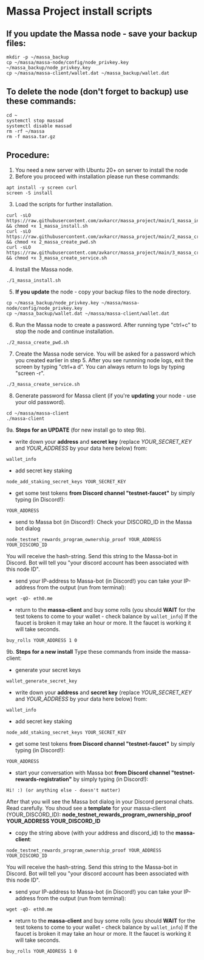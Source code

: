 # Massa Project install scripts
## If you update the Massa node - save your backup files:
```
mkdir -p ~/massa_backup
cp ~/massa/massa-node/config/node_privkey.key ~/massa_backup/node_privkey.key
cp ~/massa/massa-client/wallet.dat ~/massa_backup/wallet.dat
```
## To delete the node (don't forget to backup) use these commands:
```
cd ~
systemctl stop massad
systemctl disable massad
rm -rf ~/massa
rm -f massa.tar.gz
```
## Procedure:
1. You need a new server with Ubuntu 20+ on server to install the node
2. Before you proceed with installation please run these commands:
```
apt install -y screen curl
screen -S install
```
3. Load the scripts for further installation.
```
curl -sLO https://raw.githubusercontent.com/avkarcr/massa_project/main/1_massa_install.sh && chmod +x 1_massa_install.sh
curl -sLO https://raw.githubusercontent.com/avkarcr/massa_project/main/2_massa_create_pwd.sh && chmod +x 2_massa_create_pwd.sh
curl -sLO https://raw.githubusercontent.com/avkarcr/massa_project/main/3_massa_create_service.sh && chmod +x 3_massa_create_service.sh
```
4. Install the Massa node.
```
./1_massa_install.sh
```
5. **If you update** the node - copy your backup files to the node directory.
```
cp ~/massa_backup/node_privkey.key ~/massa/massa-node/config/node_privkey.key
cp ~/massa_backup/wallet.dat ~/massa/massa-client/wallet.dat
```
6. Run the Massa node to create a password.
After running type "ctrl+c" to stop the node and continue installation.
```
./2_massa_create_pwd.sh
```
7. Create the Massa node service. You will be asked for a password which you created earlier in step 5.
After you see runnning node logs, exit the screen by typing "ctrl+a d".
You can always return to logs by typing "screen -r".
```
./3_massa_create_service.sh
```
8. Generate password for Massa client (if you're **updating** your node - use your old password).
```
cd ~/massa/massa-client
./massa-client
```
9a. **Steps for an UPDATE** (for new install go to step 9b).
- write down your **address** and **secret key** (replace *YOUR_SECRET_KEY* and *YOUR_ADDRESS* by your data here below) from:
```
wallet_info
```
- add secret key staking
```
node_add_staking_secret_keys YOUR_SECRET_KEY
 ```
- get some test tokens **from Discord channel "testnet-faucet"** by simply typing (in Discord!):
```
YOUR_ADDRESS
```
- send to Massa bot (in Discord!):
Check your DISCORD_ID in the Massa bot dialog
```
node_testnet_rewards_program_ownership_proof YOUR_ADDRESS YOUR_DISCORD_ID
```
You will receive the hash-string. Send this string to the Massa-bot in Discord.
Bot will tell you "your discord account has been associated with this node ID".
- send your IP-address to Massa-bot (in Discord!)
you can take your IP-address from the output (run from terminal):
```
wget -qO- eth0.me
```
- return to the **massa-client** and buy some rolls (you should **WAIT** for the test tokens to come to your wallet - check balance by `wallet_info`)
If the faucet is broken it may take an hour or more. It the faucet is working it will take seconds.
```
buy_rolls YOUR_ADDRESS 1 0
```
9b. **Steps for a new install**
Type these commands from inside the massa-client:
- generate your secret keys
```
wallet_generate_secret_key
```
- write down your **address** and **secret key** (replace *YOUR_SECRET_KEY* and *YOUR_ADDRESS* by your data here below) from:
```
wallet_info
```
- add secret key staking
```
node_add_staking_secret_keys YOUR_SECRET_KEY
 ```
- get some test tokens **from Discord channel "testnet-faucet"** by simply typing (in Discord!):
```
YOUR_ADDRESS
```
- start your conversation with Massa bot **from Discord channel "testnet-rewards-registration"** by simply typing (in Discord!):
```
Hi! :) (or anything else - doesn't matter)
```
After that you will see the Massa bot dialog in your Discord personal chats.
Read carefully. You shoud see a **template** for your massa-client (YOUR_DISCORD_ID):
**node_testnet_rewards_program_ownership_proof YOUR_ADDRESS YOUR_DISCORD_ID**
- copy the string above (with your address and discord_id) to the **massa-client**:
```
node_testnet_rewards_program_ownership_proof YOUR_ADDRESS YOUR_DISCORD_ID
```
You will receive the hash-string. Send this string to the Massa-bot in Discord.
Bot will tell you "your discord account has been associated with this node ID".
- send your IP-address to Massa-bot (in Discord!)
you can take your IP-address from the output (run from terminal):
```
wget -qO- eth0.me
```
- return to the **massa-client** and buy some rolls (you should **WAIT** for the test tokens to come to your wallet - check balance by `wallet_info`)
If the faucet is broken it may take an hour or more. It the faucet is working it will take seconds.
```
buy_rolls YOUR_ADDRESS 1 0
```
